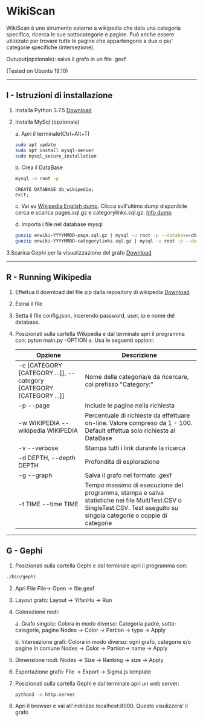 # WikiScan 

WikiScan è uno strumento esterno a wikipedia che data una categoria specifica, ricerca le sue sottocategorie e pagine.
Può anche essere utilizzato per trovare tutte le pagine che appartengono a due o piu' categorie specifiche (intersezione).

Outuput(opzionale): salva il grafo in un file .gexf


(Tested on Ubuntu 19.10)

---------------------------------
I - Istruzioni di installazione 
---------------------------------

1. Installa Python 3.7.5 [Download](https://www.python.org/downloads/release/python-375)

2. Installa MySql (opzionale)

    a. Apri il terminale(Ctrl+Alt+T)
    ```bash
    sudo apt update
    sudo apt install mysql-server
    sudo mysql_secure_installation
    ```
    b. Crea il DataBase
    ```bash
    mysql -u root -p
    ```
    ```mysql
    CREATE DATABASE db_wikipedia;
    exit;
    ```
    c. Vai su
    [Wikipedia English dump](https://ftp.acc.umu.se/mirror/wikimedia.org/dumps/enwiki/). Clicca sull'ultimo dump disponibile                     cerca e scarica pages.sql.gz e categorylinks.sql.gz. [Info dump](https://dumps.wikimedia.org/)

    d. Importa i file nel database mysql
    ```bash
    gunzip enwiki-YYYYMMDD-page.sql.gz | mysql -u root -p --database=db_wikipedia
    gunzip enwiki-YYYYMMDD-categorylinks.sql.gz | mysql -u root -p --database=db_wikipedia
    ```
 3.Scarica Gephi per la visualizzazione del grafo [Download](https://gephi.org/users/download/)

 ---------------------------------
 R - Running Wikipedia
 ---------------------------------

 1. Effettua il download del file zip dalla repository di wikipedia [Download](https://github.com/blegork/wikipedia/archive/master.zip)

 2. Estrai il file

 3. Setta il file config.json, inserendo password, user, ip e nome del database.

 4. Posizionati sulla cartella Wikipedia e dal terminale apri il programma con:
      pyton main.py -OPTION
	a. Usa le seguenti opzioni:

	| Opzione | Descrizione |
	| ------ | ------ |
	| -c [CATEGORY [CATEGORY ...]], --category [CATEGORY [CATEGORY ...]] | Nome della categoria/e da ricercare, col prefisso "Category:"|
	| -p --page | Include le pagine nella richiesta |
	| -w WIKIPEDIA --wikipedia WIKIPEDIA| Percentuale di richieste da effettuare on-line. Valore compreso da 1 - 100. Default effettua solo richieste al DataBase |
	| -v --verbose | Stampa tutti i link durante la ricerca |
	| -d DEPTH, --depth DEPTH | Profondita di esplorazione |
	| -g --graph | Salva il grafo nel formato .gexf |
	| -t TIME --time TIME | Tempo massimo di esecuzione del programma, stampa e salva statistiche nei file MultiTest.CSV o SingleTest.CSV. Test eseguito su singola categorie o coppie di categorie|
 ---------------------------------
 G - Gephi
 ---------------------------------

 1. Posizionati sulla cartella Gephi e dal terminale apri il programma con:

 ```bash
 ./bin/gephi
 ```
 2. Apri File
	File-> Open -> file.gexf

 3. Layout grafo: 
	Layout -> YifanHu -> Run

 4. Colorazione nodi:
 
    a. Grafo singolo:
		  Colora in modo diverso: Categoria padre, sotto-categorie, pagine
 		  Nodes -> Color -> Partion -> type -> Apply
      
	  b. Intersezione grafi:
		  Colora in modo diverso: ogni grafo, categorie e/o pagine in comune
		  Nodes -> Color -> Partion-> name -> Apply
 5. Dimensione nodi:
		Nodes -> Size -> Ranking -> size -> Apply

 6. Esportazione grafo:
	File -> Export -> Sigma.js template

 7. Posizionati sulla cartella Gephi e dal terminale apri un web server:
	```bash
	python3 -m http.server
	```
 8. Apri il browser e vai all'indirizzo localhost:8000. Questo visulizzera' il grafo

